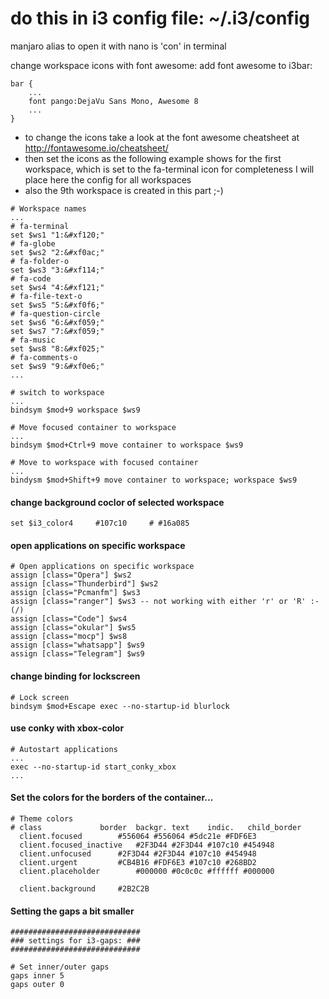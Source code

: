 # do this in i3 config file: ~/.i3/config
manjaro alias to open it with nano is 'con' in terminal

change workspace icons with font awesome:
add font awesome to i3bar:
```
bar {
	...
	font pango:DejaVu Sans Mono, Awesome 8
	...
}
```

- to change the icons take a look at the font awesome cheatsheet at http://fontawesome.io/cheatsheet/
- then set the icons as the following example shows for the first workspace, which is set to the fa-terminal icon
	for completeness I will place here the config for all workspaces
- also the 9th workspace is created in this part ;-)
```
# Workspace names
...
# fa-terminal
set $ws1 "1:&#xf120;"
# fa-globe
set $ws2 "2:&#xf0ac;"
# fa-folder-o
set $ws3 "3:&#xf114;"
# fa-code
set $ws4 "4:&#xf121;"
# fa-file-text-o
set $ws5 "5:&#xf0f6;"
# fa-question-circle
set $ws6 "6:&#xf059;"
set $ws7 "7:&#xf059;"
# fa-music
set $ws8 "8:&#xf025;"
# fa-comments-o
set $ws9 "9:&#xf0e6;"
...

# switch to workspace
...
bindsym $mod+9 workspace $ws9

# Move focused container to workspace
...
bindsym $mod+Ctrl+9 move container to workspace $ws9

# Move to workspace with focused container
...
bindysm $mod+Shift+9 move container to workspace; workspace $ws9
```

#### change background coclor of selected workspace

`set $i3_color4		#107c10		# #16a085`

#### open applications on specific workspace

```
# Open applications on specific workspace
assign [class="Opera"] $ws2
assign [class="Thunderbird"] $ws2
assign [class="Pcmanfm"] $ws3
assign [class="ranger"] $ws3 -- not working with either 'r' or 'R' :-(/)
assign [class="Code"] $ws4
assign [class="okular"] $ws5
assign [class="mocp"] $ws8
assign [class="whatsapp"] $ws9
assign [class="Telegram"] $ws9
```

#### change binding for lockscreen

```
# Lock screen
bindsym $mod+Escape exec --no-startup-id blurlock
```

#### use conky with xbox-color

```
# Autostart applications
...
exec --no-startup-id start_conky_xbox
...
```

#### Set the colors for the borders of the container...

```
# Theme colors
# class				border  backgr. text    indic.   child_border
  client.focused		#556064 #556064 #5dc21e #FDF6E3
  client.focused_inactive	#2F3D44 #2F3D44 #107c10 #454948
  client.unfocused		#2F3D44 #2F3D44 #107c10 #454948
  client.urgent			#CB4B16 #FDF6E3 #107c10 #268BD2
  client.placeholder		#000000 #0c0c0c #ffffff #000000

  client.background		#2B2C2B
```


#### Setting the gaps a bit smaller

```
#############################
### settings for i3-gaps: ###
#############################

# Set inner/outer gaps
gaps inner 5
gaps outer 0
```

